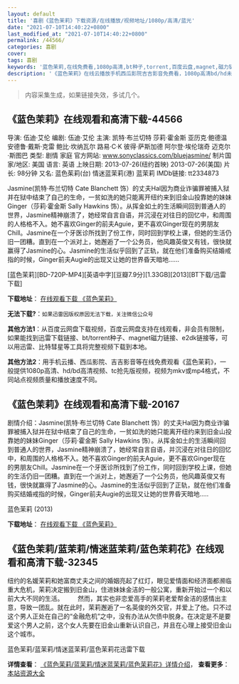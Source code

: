 ```yaml
---
layout: default
title: '喜剧《蓝色茉莉》下载资源/在线播放/视频地址/1080p/高清/蓝光'
date: "2021-07-10T14:40:22+0800"
last_modified_at: "2021-07-10T14:40:22+0800"
permalink: /44566/
categories: 喜剧
cover:
tags: 喜剧
keywords: '蓝色茉莉,在线免费看,1080p高清,bt种子,torrent,百度云盘,magnet,磁力链,迅雷下载资源'
description: '《蓝色茉莉》在线云播放手机西瓜影院吉吉影音免费看，1080p高清bd/hd未删减完整版和tc抢先枪版，mkv/mp4格式，附带bt/torrent种子、magnet/磁力链、百度云盘、网盘资源迅雷下载链接'
---
```


>内容采集生成，如果链接失效，多试几个。


## 《蓝色茉莉》在线观看和高清下载-44566

导演: 伍迪·艾伦 编剧: 伍迪·艾伦 主演: 凯特·布兰切特 莎莉·霍金斯 亚历克·鲍德温 安德鲁·戴斯·克雷 鲍比·坎纳瓦尔 路易·C·K 彼得·萨斯加德 阿尔登·埃伦瑞奇 迈克尔·斯图巴 类型: 剧情 家庭 官方网站: www.sonyclassics.com/bluejasmine/ 制片国家/地区: 美国 语言: 英语 上映日期: 2013-07-26(纽约首映) 2013-07-26(美国) 片长: 98分钟 又名: 蓝色茱莉(台) 情迷蓝茉莉(港) 蓝茉莉 IMDb链接: tt2334873

Jasmine(凯特·布兰切特 Cate Blanchett 饰）的丈夫Hal因为商业诈骗罪被捕入狱并在狱中结束了自己的生命，一贫如洗的她只能离开纽约来到旧金山投靠她的妹妹Ginger（莎莉·霍金斯 Sally Hawkins 饰）。从挥金如土的生活瞬间回到普通人的世界，Jasmine精神崩溃了，她经常自言自语，并沉浸在对往日的回忆中，和周围的人格格不入。她不喜欢Ginger的前夫Aguie，更不喜欢Ginger现在的男朋友Chill。Jasmine在一个牙医诊所找到了份工作，同时回到学校上课，但她的生活仍旧一团糟。直到在一个派对上，她邂逅了一个公务员，他风趣英俊又有钱，很快就赢得了Jasmine的心。Jasmine的生活似乎回到了正轨，就在他们准备购买结婚戒指的时候，Ginger前夫Augie的出现又让她的世界昏天暗地……


[蓝色茉莉][BD-720P-MP4][英语中字][豆瓣7.9分][1.33GB][2013][BT下载/迅雷下载]

**下载地址**： [在线观看下载 《蓝色茉莉》](https://www.btdx8.com/torrent/blue_jasmine_2013.html) 


**无法下载?**：`如果迅雷因版权原因无法下载，关注微信公众号 `

**其他方法1**：从百度云网盘下载视频，百度云网盘支持在线观看，非会员有限制，如果能找到迅雷下载链接、bt/torrent种子、magnet磁力链接、e2dk链接等，可以用迅雷、比特彗星等工具将完整视频下载到本地。

**其他方法2**：用手机云播、西瓜影院、吉吉影音等在线免费观看《蓝色茉莉》，一般提供1080p高清、hd/bd高清视频、tc抢先版视频，视频为mkv或mp4格式，不同站点视频质量和播放速度不同。


## 《蓝色茉莉》在线观看和高清下载-20167

剧情介绍：Jasmine(凯特·布兰切特 Cate Blanchett 饰）的丈夫Hal因为商业诈骗罪被捕入狱并在狱中结束了自己的生命，一贫如洗的她只能离开纽约来到旧金山投靠她的妹妹Ginger（莎莉·霍金斯 Sally Hawkins 饰）。从挥金如土的生活瞬间回到普通人的世界，Jasmine精神崩溃了，她经常自言自语，并沉浸在对往日的回忆中，和周围的人格格不入。她不喜欢Ginger的前夫Aguie，更不喜欢Ginger现在的男朋友Chill。Jasmine在一个牙医诊所找到了份工作，同时回到学校上课，但她的生活仍旧一团糟。直到在一个派对上，她邂逅了一个公务员，他风趣英俊又有钱，很快就赢得了Jasmine的心。Jasmine的生活似乎回到了正轨，就在他们准备购买结婚戒指的时候，Ginger前夫Augie的出现又让她的世界昏天暗地.....


蓝色茉莉 (2013)

**下载地址**： [在线观看下载 《蓝色茉莉》](https://www.btbtdy.me/btdy/dy1984.html) 


## 《蓝色茉莉/蓝茉莉/情迷蓝茉莉/蓝色茉莉花》在线观看和高清下载-32345

纽约的名媛茉莉和她富商丈夫之间的婚姻亮起了红灯，眼见爱情面和经济面都濒临重大危机，茉莉决定搬到旧金山，住进妹妹金洁的一般公寓，重新开始过一个和以前大大不同的生活。 　　然而，其实也非恋爱高手的茉莉老爱帮金洁的感情出主意，导致一团乱。就在此时，茉莉邂逅了一名英俊的外交官，并爱上了他。只不过这个男人正处在自己的“金融危机”之中，没有办法从欠债中脱身。在决定是不是要爱这个男人之前，这个女人先要在旧金山重新认识自己，并且在心理上接受旧金山这个城市。</p>


蓝色茉莉/蓝茉莉/情迷蓝茉莉/蓝色茉莉花迅雷下载

**详情查看**： [《蓝色茉莉/蓝茉莉/情迷蓝茉莉/蓝色茉莉花》详情介绍](/movie/32345/)， **查看更多**：[本站资源大全](/movie/t/all/)

